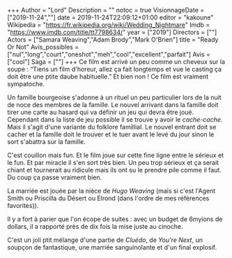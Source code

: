 +++
Author = "Lord"
Description = ""
notoc = true
VisionnageDate = ["2019-11-24",""]
date = 2019-11-24T22:09:12+01:00
editor = "kakoune"
Wikipedia = "https://fr.wikipedia.org/wiki/Wedding_Nightmare"
Imdb = "https://www.imdb.com/title/tt7798634/"
year = ["2019"]
Directors = [""]
Actors = ["Samara Weaving","Adam Brody","Mark O'Brien"]
title = "Ready Or Not"
Avis_possibles = ["nul","long","court","oneshot","meh","cool","excellent","parfait"]
Avis = ["cool"] 
Saga = [""]
+++
Ce film est arrivé un peu comme un cheveux sur la soupe : “Tiens un film d'horeur, allez ça fait longtemps et vue le casting ça doit être une ptite daube habituelle.”
Et bien non !
Ce film est vraiment sympatoche.

Un famille bourgeoise s'adonne à un rituel un peu particulier lors de la nuit de noce des membres de la famille.
Le nouvel arrivant dans la famille doit tirer une carte au hasard qui va définir un jeu qui devra être joué.
Cependant dans la liste de jeu possible il se trouve y avoir le *cache-cache*.
Mais il s'agit d'une variante du folklore famillial.
Le nouvel entrant doit se cacher et la famille doit le trouver et le tuer avant le levé du jour sinon le sort s'abattra sur la famille.

C'est couillon mais fun.
Et le film joue sur cette fine ligne entre le sérieux et le fun.
Et par miracle il s'en sort très bien.
Un peu trop sérieux et ça serait chiant et tournerait au ridicule mais ils ont su le prendre pile comme il faut.
Du coup ça passe vraiment bien.

La marriée est jouée par la nièce de *Hugo Weaving* (mais si c'est l'Agent Smith ou Priscilla du Désert ou Elrond (dans l'ordre de mes références favorites)).

Il y a fort à parier que l'on écope de suites : avec un budget de 6myions de dollars, il a rapporté près de dix fois la mise juste au cinoche.

C'est un joli ptit mélange d'une partie de *Cluédo*, de *You're Next*, un soupçon de fantastique, une marriée sanguinolante et d'un final explosif.

